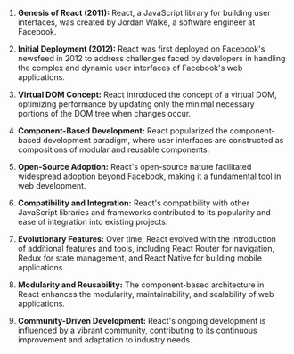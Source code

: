 1. **Genesis of React (2011):** React, a JavaScript library for building user interfaces, was created by Jordan Walke, a software engineer at Facebook.

2. **Initial Deployment (2012):** React was first deployed on Facebook's newsfeed in 2012 to address challenges faced by developers in handling the complex and dynamic user interfaces of Facebook's web applications.

3. **Virtual DOM Concept:** React introduced the concept of a virtual DOM, optimizing performance by updating only the minimal necessary portions of the DOM tree when changes occur.

4. **Component-Based Development:** React popularized the component-based development paradigm, where user interfaces are constructed as compositions of modular and reusable components.

5. **Open-Source Adoption:** React's open-source nature facilitated widespread adoption beyond Facebook, making it a fundamental tool in web development.

6. **Compatibility and Integration:** React's compatibility with other JavaScript libraries and frameworks contributed to its popularity and ease of integration into existing projects.

7. **Evolutionary Features:** Over time, React evolved with the introduction of additional features and tools, including React Router for navigation, Redux for state management, and React Native for building mobile applications.

8. **Modularity and Reusability:** The component-based architecture in React enhances the modularity, maintainability, and scalability of web applications.

9. **Community-Driven Development:** React's ongoing development is influenced by a vibrant community, contributing to its continuous improvement and adaptation to industry needs.
